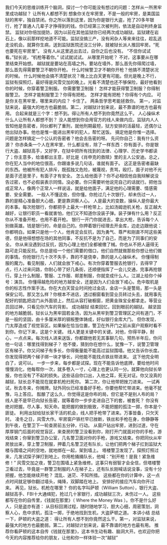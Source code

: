 我们今天的思维训练开个脑洞，探讨一个你可能没有想过的问题：怎样从一所黑牢里成功越狱？
让所有人都想不到
想象你关在牢房里，不是一般的牢房，是美国监狱的黑牢，独自禁闭。你之所以落到这里，因为你是银行大盗，抢了20多年银行，抢了普通人几辈子才挣得到的钱。你已经第三次被判刑，依法是自动判终身监禁。
监狱对你倍加提防，因为以前在其他监狱你已经两次成功越狱。监狱建在岩石上，像以前那样挖地道不可能。监狱没搞三产，没有闲杂人等来来往往，趁乱逃走没机会。就算你生病，送到监狱医院还没三分钟，就被狱长派人推回牢房。“死也要死在牢房里”。
没有人从这里逃出去过，自你之后也没有。
“不信你试试看。”狱长说，“机枪等着你。”
试试就试试。
从哪里开始呢？
不对，这事要从在哪里结束开始想。
越狱就是要站在高墙之外。要站在墙外，那么首先你得爬过墙，那么首先得需要警卫不朝你开枪。
什么时候警卫才不朝你开枪？他搞不清楚状况的时候。
什么时候他会搞不清楚状况？晚上比白天更有可能。但光是晚上不行，监狱有探照灯。最好得是风雪交加的晚上。光看不清楚也还不够保险，最好他看到你的时候，你穿着警卫制服。
你需要警卫制服！
怎样才能获得警卫制服？你得制服警卫。
怎样才能制服警卫？你得有把枪。
怎样才能有把枪？你得有个内应。
可是你关在黑牢里，哪里来的内应？
卡住了。
两条哲学思考能拯救你。
第一，对监狱来说，最强大的地方也最脆弱。第二，对越狱计划来说，最不靠谱的地方也最有用。
合起来就是三个字：想不到。得让所有人想不到你竟然这么干。
人心操纵术
什么人让所有人都想不到？
没人能想到你会用官方的线人来做内应。监狱内人人皆知他是告密者，同伙都判了重刑，就他刑期最短，狱方安排的活最轻，还偶尔让他出狱办事。他也是惟一能进出黑牢的犯人，帮忙送饭。
搞定他是你惟一选择。问题是怎样搞定一个公认的告密者？他会去告密的呀。
先问你自己：我有什么资源？
你赤条条一个人在黑牢里，什么都没有，除了一样东西：你有面子。你是银行大盗、越狱高手，又好学，在狱中把所有找到的法律、心理学、历史学书都读了；你主意多，给谁都出主意，好比是《肖申克的救赎》里的主人公安迪。总之，你在犯人当中的地位很高，你跟谁多说几句话，谁就有面子。
这正是告密者最缺的东西。他被所有犯人排斥，既孤独又危险，被蔑视，责骂，殴打。面子对他不光是面子还是里子，有面子才有安全。
怎么给他面子？你不必相信他自我辩解说没告过密，也不必假装表示同情。没必要。你只需要听他说完自己的话就行。把他当成正常人，像两个正常人一样说话，就是给他面子，满足他的心理需要、情感需要、安全需要。
一般人不懂这些，但你懂。你抢过几十次银行，却未伤过一人，靠的是精心准备胆大心细，更是靠洞察人心。
人是最大的变数，操纵人是你最大的本事。每次抢银行，你都把手上最大一杆枪带上，比如汤姆逊机关枪，反正越大越好，让银行职员一看就害怕，他们又不知道你没装子弹。装子弹有什么用？反正你从不准备开枪，也用不着开枪。
银行一开门你就进去，拿出大枪，告诉每个人别做英雄。钱是银行的，命是自己的。你押着银行经理去开金库，边走边跟他说：你都明白。如果只是他一个人，他肯定会反抗，因为勇气、尊严和刚直不阿这些美德，但是他得想想在场的其他同事，不反抗不是为了自己，而是为了同事们的安全。
你从来没遇到过反抗，因为心理上他们全都被缴了械。你也从不把人逼得无路可走只能反抗。你总是给一个他们需要的借口，他们自然就做那些你想让他们做的事情。你抢银行几十次不失手，靠的不是侥幸，靠的是人心操纵术。
你懂得制服的魔力。看见制服，人们就会放下戒心。有次你穿着警服去抢银行，去得早了点，行人过来问路，你耐心带了好几条街，还顺便指挥了一会儿交通，完事再抢银行。穿上什么制服，警服、工作服、邮差制服，你就变成什么人。江湖上给你个绰号：演员。
你懂得越危险的地方越安全，还是因为人们会放下戒心。危中取机是你的标志性作案手法。你在大白天营业时间抢过金店，金店一头是警局，那一头是保安公司。那又怎么样？你根本不进店，透过橱窗看到营业员转过头去，就用事先配好的钥匙把店门从外面锁上，然后从容打破橱窗，把黄金珠宝全都拿走。等营业员回过神，只看见你汽车的背影。
成功越狱
结束回忆，回到眼前的越狱。
越坚固的地方越脆弱。狱长认为黑牢固若金汤，因为从黑牢到警卫管理区之间有道门，不是一般的坚固，由十多厘米厚的钢板整体铸成，好似银行金库大门。
但你发现，门太厚造成了视觉盲区。如果躲在恰当位置，警卫在外开门之前从窗户观察时看不到你。你记下来，这是个关键。
线人更是关键中的关键。对他，你得平静，耐心，一点点来。每次线人进来送饭，你都跟他若无其事聊几句。预热半年后，你问他一句话：哪里找得到梯子？
他不傻，猜到你在想什么，犹豫一下，说警卫管理区有梯子。你又问梯子有多长，你得衡量能不能高过监狱围墙。他又告诉你长度。你发现得把两个梯子绑一块才够长，问他能不能找点铁丝带进来。
这下他完全明白了，说可以。
一步一步来，每步都是试探。现在不能告诉他底牌，要给他时间慢慢消化，他每帮你一次，就多卷入一寸，心理上也更认同一分。就算他向狱长举报，你也没有了不起的损失。这些话自你口出，入他之耳，死无对证。你又没真的越狱，狱长总不能现在就拿机枪扫死你。
第二次，你让他带把挫刀进来。
一试再试，秋去冬来，你摊牌。狱外同伙已经准备好手枪，你要他帮忙带进来。他毫不犹豫，马上答应。
酝酿了这么久，你觉得这是你布的局，但它是不是别人布的局？线人是不是早已向狱长告密，就等着你一步步走进自己下的套，被套死？
你没有绝对把握。尽人事，知天命。能把握的做到极致，不能把握的孤注一掷，你本是个匪徒。
利用出狱给狱长家干活的机会，线人把手枪带了进来。万事皆备，只欠天时。
凌冬之日，风雪大作。牢房窗户铁栏早已挫断，铁丝和手枪在身，你静静等到午夜，在警卫下一轮查房前五分钟，行动。
从窗户钻出牢房，进到过道，守在厚厚钢门后面的视觉盲区，来查房的警卫没看到你，刚打开门就面对你的手枪，游戏结束；你窜到警卫办公室，几名警卫面对你的手枪，游戏又结束。你把同伙从牢房放出来，穿上警卫制服，押着几名警卫还有队长，让他们把两个梯子扛到监狱大楼与围墙之间的空地，就地绑在一起，架到墙上。
塔楼警卫发现了。探照灯照过来，几发试探子弹打到地上。你用枪捅捅队长，他喊：“别开枪！是我！紧急维修！”
风雪交加之夜，警卫在围墙上紧急维修。这事只有弱智才会全信，但塔楼警卫看过去，毕竟是一群警卫制服的人在梯子上，还有队长刚喊话说没事，没有十分把握，他怎能继续开枪？
混乱、迷茫、不知所措。
这些都在你的计算中，这一点点时间就足够你翻过墙头，绳降，双脚踏在地上。
安排好的接应汽车向你开过来。
再见，狱长。机枪在哪里？
你的名字叫萨顿（William Sutton），银行大盗、越狱高手、FBI十大通缉犯，抢过几十家银行，成功越狱三次，未伤过一人。
这些都写在你的自传里，《钱就在那里》（ Where the Money Was ）。你不是什么好人，只是盗亦有道： 从目标回溯过程，随时随地学习，胆大心细，周密策划，洞察人心，危中求机，孤注一掷，于绝地找到生机，大盗萨顿之道。
本讲小结
总结一下，萨顿的大盗之道： 得让所有人想不到你竟然这么干。第一，对监狱来说，最强大的地方也最脆弱。第二，对越狱计划来说，最不靠谱的地方也最有用。
推荐你看萨顿的这本自传《钱就在那里》，这本书生动有趣、脑洞大开。也欢迎你把今天的内容推荐给你的朋友，让他和你一样体验一次“越狱”
